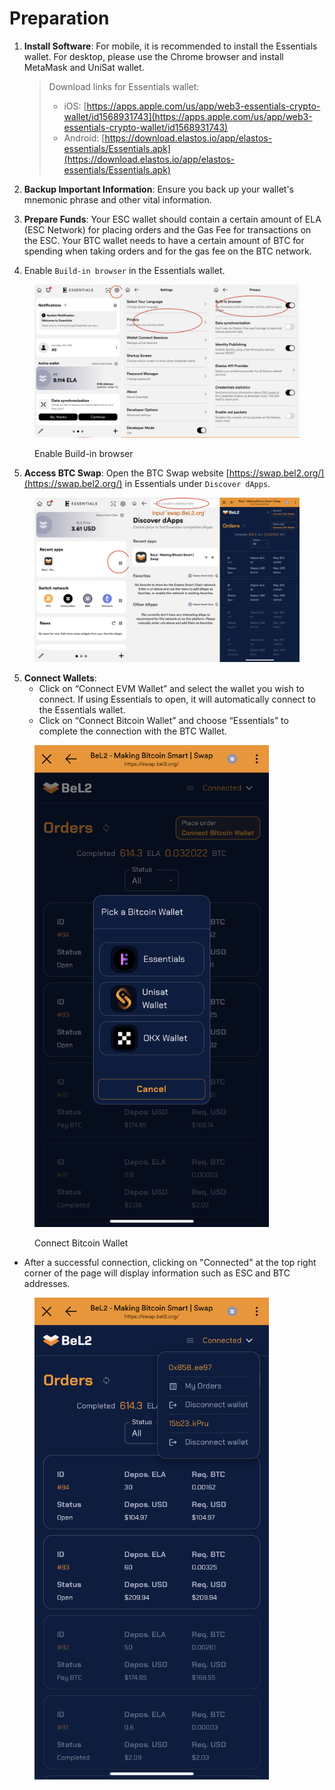 # Preparation

1.  **Install Software**: For mobile, it is recommended to install the Essentials wallet. For desktop, please use the Chrome browser and install MetaMask and UniSat wallet.

    > Download links for Essentials wallet:
    >
    > * iOS: [https://apps.apple.com/us/app/web3-essentials-crypto-wallet/id1568931743](https://apps.apple.com/us/app/web3-essentials-crypto-wallet/id1568931743)
    > * Android: [https://download.elastos.io/app/elastos-essentials/Essentials.apk](https://download.elastos.io/app/elastos-essentials/Essentials.apk)
2. **Backup Important Information**: Ensure you back up your wallet's mnemonic phrase and other vital information.
3. **Prepare Funds**: Your ESC wallet should contain a certain amount of ELA (ESC Network) for placing orders and the Gas Fee for transactions on the ESC. Your BTC wallet needs to have a certain amount of BTC for spending when taking orders and for the gas fee on the BTC network.
4. Enable `Build-in browser` in the Essentials wallet.

<figure><img src="../../../.gitbook/assets/image-20240323191400285.png" alt=""><figcaption><p>Enable Build-in browser</p></figcaption></figure>

5. **Access BTC Swap**: Open the BTC Swap website [https://swap.bel2.org/](https://swap.bel2.org/) in Essentials under `Discover dApps`.

<figure><img src="../../../.gitbook/assets/image-20240323191810165.png" alt=""><figcaption></figcaption></figure>

5. **Connect Wallets**:
   * Click on “Connect EVM Wallet” and select the wallet you wish to connect. If using Essentials to open, it will automatically connect to the Essentials wallet.
   * Click on “Connect Bitcoin Wallet” and choose “Essentials” to complete the connection with the BTC Wallet.

<figure><img src="../../../.gitbook/assets/IMG_4394DF2A9DBD-1.jpeg" alt="" width="375"><figcaption><p>Connect Bitcoin Wallet</p></figcaption></figure>

* After a successful connection, clicking on "Connected" at the top right corner of the page will display information such as ESC and BTC addresses.

<figure><img src="../../../.gitbook/assets/IMG_02E289BAA236-1.jpeg" alt="" width="375"><figcaption></figcaption></figure>
